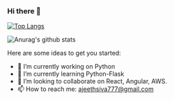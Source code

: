 ### Hi there 👋

[![Top Langs](https://github-readme-stats.vercel.app/api/top-langs/?username=ajeeth-b&langs_count=8&hide=html,tex,css)](https://github.com/anuraghazra/github-readme-stats)

![Anurag's github stats](https://github-readme-stats.vercel.app/api?username=ajeeth-b&count_private=true&show_icons=true&theme=dracula&count_private=true)

Here are some ideas to get you started:


- 🔭 I’m currently working on Python
- 🌱 I’m currently learning Python-Flask
- 👯 I’m looking to collaborate on React, Angular, AWS.
- 📫 How to reach me: ajeethsiva777@gmail.com

<!--
**ajeeth-b/ajeeth-b** is a ✨ _special_ ✨ repository because its `README.md` (this file) appears on your GitHub profile.

Here are some ideas to get you started:

- 🔭 I’m currently working on ...
- 🌱 I’m currently learning ...
- 👯 I’m looking to collaborate on ...
- 🤔 I’m looking for help with ...
- 💬 Ask me about ...
- 📫 How to reach me: ...
- 😄 Pronouns: ...
- ⚡ Fun fact: ...
-->
